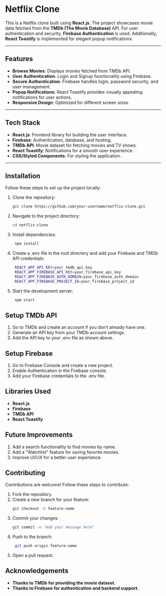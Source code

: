 # Netflix Clone

This is a Netflix clone built using **React.js**. The project showcases movie data fetched from the **TMDb (The Movie Database)** API. For user authentication and security, **Firebase Authentication** is used. Additionally, **React Toastify** is implemented for elegant popup notifications.

---

## Features

- **Browse Movies**: Displays movies fetched from TMDb API.
- **User Authentication**: Login and Signup functionality using Firebase.
- **Secure Authentication**: Firebase handles login, password security, and user management.
- **Popup Notifications**: React Toastify provides visually appealing notifications for user actions.
- **Responsive Design**: Optimized for different screen sizes.

---

## Tech Stack

- **React.js**: Frontend library for building the user interface.
- **Firebase**: Authentication, database, and hosting.
- **TMDb API**: Movie dataset for fetching movies and TV shows.
- **React Toastify**: Notifications for a smooth user experience.
- **CSS/Styled Components**: For styling the application.

---

## Installation

Follow these steps to set up the project locally:

1. Clone the repository:
   ```bash
   git clone https://github.com/your-username/netflix-clone.git
2. Navigate to the project directory:
    ```bash
    cd netflix-clone
3. Install dependencies:
   ```bash
    npm install
4. Create a .env file in the root directory and add your Firebase and TMDb API credentials:
   ```bash
    REACT_APP_API_KEY=your_tmdb_api_key
    REACT_APP_FIREBASE_API_KEY=your_firebase_api_key
    REACT_APP_FIREBASE_AUTH_DOMAIN=your_firebase_auth_domain
    REACT_APP_FIREBASE_PROJECT_ID=your_firebase_project_id
5. Start the development server:
   ```bash
    npm start

## Setup TMDb API

1. Go to TMDb and create an account if you don’t already have one.
2. Generate an API key from your TMDb account settings.
3. Add the API key to your .env file as shown above.

## Setup Firebase

1. Go to Firebase Console and create a new project.
2. Enable Authentication in the Firebase console.
3. Add your Firebase credentials to the .env file.

## Libraries Used

- **React.js**
- **Firebase**
- **TMDb API**
- **React Toastify**

## Future Improvements

1. Add a search functionality to find movies by name.
2. Add a "Watchlist" feature for saving favorite movies.
3. Improve UI/UX for a better user experience.

## Contributing

Contributions are welcome! Follow these steps to contribute:

1. Fork the repository.
2. Create a new branch for your feature:
    ```bash
    git checkout -b feature-name
3. Commit your changes:
    ```bash
    git commit -m "Add your message here"
4. Push to the branch:
   ```bash
    git push origin feature-name
5. Open a pull request.

## Acknowledgements

- **Thanks to TMDb for providing the movie dataset.**
- **Thanks to Firebase for authentication and backend support.**

